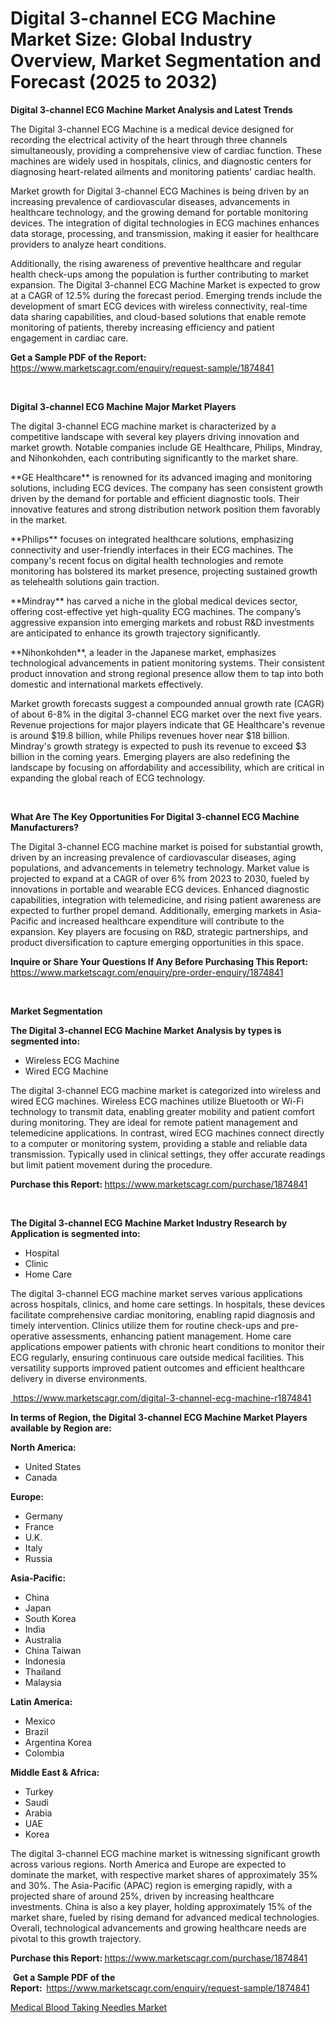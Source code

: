 <p><h1>Digital 3-channel ECG Machine Market Size: Global Industry Overview, Market Segmentation and Forecast (2025 to 2032)</h1></p><p><strong>Digital 3-channel ECG Machine Market Analysis and Latest Trends</strong></p>
<p><p>The Digital 3-channel ECG Machine is a medical device designed for recording the electrical activity of the heart through three channels simultaneously, providing a comprehensive view of cardiac function. These machines are widely used in hospitals, clinics, and diagnostic centers for diagnosing heart-related ailments and monitoring patients' cardiac health.</p><p>Market growth for Digital 3-channel ECG Machines is being driven by an increasing prevalence of cardiovascular diseases, advancements in healthcare technology, and the growing demand for portable monitoring devices. The integration of digital technologies in ECG machines enhances data storage, processing, and transmission, making it easier for healthcare providers to analyze heart conditions.</p><p>Additionally, the rising awareness of preventive healthcare and regular health check-ups among the population is further contributing to market expansion. The Digital 3-channel ECG Machine Market is expected to grow at a CAGR of 12.5% during the forecast period. Emerging trends include the development of smart ECG devices with wireless connectivity, real-time data sharing capabilities, and cloud-based solutions that enable remote monitoring of patients, thereby increasing efficiency and patient engagement in cardiac care.</p></p>
<p><strong>Get a Sample PDF of the Report:&nbsp;</strong> <a href="https://www.marketscagr.com/enquiry/request-sample/1874841?utm_campaign=2882&utm_medium=2&utm_source=Github&utm_content=ia&utm_term=05032025&utm_id=digital-3-channel-ecg-machine">https://www.marketscagr.com/enquiry/request-sample/1874841</a></p>
<p>&nbsp;</p>
<p><strong>Digital 3-channel ECG Machine Major Market Players</strong></p>
<p><p>The digital 3-channel ECG machine market is characterized by a competitive landscape with several key players driving innovation and market growth. Notable companies include GE Healthcare, Philips, Mindray, and Nihonkohden, each contributing significantly to the market share.</p><p>**GE Healthcare** is renowned for its advanced imaging and monitoring solutions, including ECG devices. The company has seen consistent growth driven by the demand for portable and efficient diagnostic tools. Their innovative features and strong distribution network position them favorably in the market.</p><p>**Philips** focuses on integrated healthcare solutions, emphasizing connectivity and user-friendly interfaces in their ECG machines. The company's recent focus on digital health technologies and remote monitoring has bolstered its market presence, projecting sustained growth as telehealth solutions gain traction.</p><p>**Mindray** has carved a niche in the global medical devices sector, offering cost-effective yet high-quality ECG machines. The company’s aggressive expansion into emerging markets and robust R&D investments are anticipated to enhance its growth trajectory significantly.</p><p>**Nihonkohden**, a leader in the Japanese market, emphasizes technological advancements in patient monitoring systems. Their consistent product innovation and strong regional presence allow them to tap into both domestic and international markets effectively.</p><p>Market growth forecasts suggest a compounded annual growth rate (CAGR) of about 6-8% in the digital 3-channel ECG market over the next five years. Revenue projections for major players indicate that GE Healthcare's revenue is around $19.8 billion, while Philips revenues hover near $18 billion. Mindray's growth strategy is expected to push its revenue to exceed $3 billion in the coming years. Emerging players are also redefining the landscape by focusing on affordability and accessibility, which are critical in expanding the global reach of ECG technology.</p></p>
<p>&nbsp;</p>
<p><strong>What Are The Key Opportunities For Digital 3-channel ECG Machine Manufacturers?</strong></p>
<p><p>The Digital 3-channel ECG machine market is poised for substantial growth, driven by an increasing prevalence of cardiovascular diseases, aging populations, and advancements in telemetry technology. Market value is projected to expand at a CAGR of over 6% from 2023 to 2030, fueled by innovations in portable and wearable ECG devices. Enhanced diagnostic capabilities, integration with telemedicine, and rising patient awareness are expected to further propel demand. Additionally, emerging markets in Asia-Pacific and increased healthcare expenditure will contribute to the expansion. Key players are focusing on R&D, strategic partnerships, and product diversification to capture emerging opportunities in this space.</p></p>
<p><strong>Inquire or Share Your Questions If Any Before Purchasing This Report:</strong> <a href="https://www.marketscagr.com/enquiry/pre-order-enquiry/1874841?utm_campaign=2882&utm_medium=2&utm_source=Github&utm_content=ia&utm_term=05032025&utm_id=digital-3-channel-ecg-machine">https://www.marketscagr.com/enquiry/pre-order-enquiry/1874841</a></p>
<p>&nbsp;</p>
<p><strong>Market Segmentation</strong></p>
<p><strong>The Digital 3-channel ECG Machine Market Analysis by types is segmented into:</strong></p>
<p><ul><li>Wireless ECG Machine</li><li>Wired ECG Machine</li></ul></p>
<p><p>The digital 3-channel ECG machine market is categorized into wireless and wired ECG machines. Wireless ECG machines utilize Bluetooth or Wi-Fi technology to transmit data, enabling greater mobility and patient comfort during monitoring. They are ideal for remote patient management and telemedicine applications. In contrast, wired ECG machines connect directly to a computer or monitoring system, providing a stable and reliable data transmission. Typically used in clinical settings, they offer accurate readings but limit patient movement during the procedure.</p></p>
<p><strong>Purchase this Report:&nbsp;</strong><a href="https://www.marketscagr.com/purchase/1874841?utm_campaign=2882&utm_medium=2&utm_source=Github&utm_content=ia&utm_term=05032025&utm_id=digital-3-channel-ecg-machine">https://www.marketscagr.com/purchase/1874841</a></p>
<p>&nbsp;</p>
<p><strong>The Digital 3-channel ECG Machine Market Industry Research by Application is segmented into:</strong></p>
<p><ul><li>Hospital</li><li>Clinic</li><li>Home Care</li></ul></p>
<p><p>The digital 3-channel ECG machine market serves various applications across hospitals, clinics, and home care settings. In hospitals, these devices facilitate comprehensive cardiac monitoring, enabling rapid diagnosis and timely intervention. Clinics utilize them for routine check-ups and pre-operative assessments, enhancing patient management. Home care applications empower patients with chronic heart conditions to monitor their ECG regularly, ensuring continuous care outside medical facilities. This versatility supports improved patient outcomes and efficient healthcare delivery in diverse environments.</p></p>
<p><a href="https://www.marketscagr.com/digital-3-channel-ecg-machine-r1874841?utm_campaign=2882&utm_medium=2&utm_source=Github&utm_content=ia&utm_term=05032025&utm_id=digital-3-channel-ecg-machine">&nbsp;https://www.marketscagr.com/digital-3-channel-ecg-machine-r1874841</a></p>
<p><strong>In terms of Region, the Digital 3-channel ECG Machine Market Players available by Region are:</strong></p>
<p>
    <p> <strong> North America: </strong>
        <ul>
            <li>United States</li>
            <li>Canada</li>
        </ul>
        </p> 
    <p> <strong> Europe: </strong>
        <ul>
            <li>Germany</li>
            <li>France</li>
            <li>U.K.</li>
            <li>Italy</li>
            <li>Russia</li>
        </ul>
        </p> 
    <p> <strong> Asia-Pacific: </strong>
        <ul>
            <li>China</li>
            <li>Japan</li>
            <li>South Korea</li>
            <li>India</li>
            <li>Australia</li>
            <li>China Taiwan</li>
            <li>Indonesia</li>
            <li>Thailand</li>
            <li>Malaysia</li>
        </ul>
        </p> 
    <p> <strong> Latin America: </strong>
        <ul>
            <li>Mexico</li>
            <li>Brazil</li>
            <li>Argentina Korea</li>
            <li>Colombia</li>
        </ul>
        </p> 
    <p> <strong> Middle East & Africa: </strong>
        <ul>
            <li>Turkey</li>
            <li>Saudi</li>
            <li>Arabia</li>
            <li>UAE</li>
            <li>Korea</li>
        </ul>
    </p>
    </p>
<p><p>The digital 3-channel ECG machine market is witnessing significant growth across various regions. North America and Europe are expected to dominate the market, with respective market shares of approximately 35% and 30%. The Asia-Pacific (APAC) region is emerging rapidly, with a projected share of around 25%, driven by increasing healthcare investments. China is also a key player, holding approximately 15% of the market share, fueled by rising demand for advanced medical technologies. Overall, technological advancements and growing healthcare needs are pivotal to this growth trajectory.</p></p>
<p><strong>Purchase this Report: </strong><a href="https://www.marketscagr.com/purchase/1874841?utm_campaign=2882&utm_medium=2&utm_source=Github&utm_content=ia&utm_term=05032025&utm_id=digital-3-channel-ecg-machine">https://www.marketscagr.com/purchase/1874841</a></p>
<p>&nbsp;<strong>Get a Sample PDF of the Report:&nbsp;&nbsp;</strong><a href="https://www.marketscagr.com/enquiry/request-sample/1874841?utm_campaign=2882&utm_medium=2&utm_source=Github&utm_content=ia&utm_term=05032025&utm_id=digital-3-channel-ecg-machine">https://www.marketscagr.com/enquiry/request-sample/1874841</a></p>
<p><strong></strong></p>
<p><p><a href="https://github.com/carendesrochers299/Market-Research-Report-List-1/blob/main/medical-blood-taking-needles-market.md?utm_campaign=2882&utm_medium=2&utm_source=Github&utm_content=ia&utm_term=05032025&utm_id=digital-3-channel-ecg-machine">Medical Blood Taking Needles Market</a></p></p>